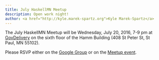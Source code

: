 ```yaml
---
title: July HaskellMN Meetup
description: Open work night!
author: <a href="http://kyle.marek-spartz.org">Kyle Marek-Spartz</a>
---
```


The July HaskellMN Meetup will be Wednesday, July 20, 2016, 7-9 pm at
[GovDelivery](https://www.govdelivery.com/) on the sixth floor of the Hamm
Building (408 St Peter St, St Paul, MN 55102).

Please RSVP either on the
[Google Group](https://groups.google.com/forum/#!forum/haskellmn)
or on the
[Meetup event](https://www.meetup.com/HaskellMN/events/231700875/).
